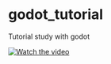 # godot_tutorial
Tutorial study with godot

[![Watch the video](https://img.youtube.com/vi/WEt2JHEe-do&t=33s/0.jpg)](https://www.youtube.com/watch?v=WEt2JHEe-do&t=33s)

